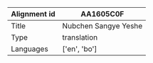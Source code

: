 |Alignment id | AA1605C0F
| --- | --- 
|Title | Nubchen Sangye Yeshe 
|Type | translation
|Languages | ['en', 'bo']